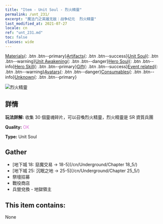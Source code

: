 ```yaml
---
title: "Item - Unit Soul - 烈火精靈"
permalink: /unt_231/
excerpt: "魔法门之英雄无敌：战争纪元  烈火精靈"
last_modified_at: 2021-07-27
locale: cn
ref: "unt_231.md"
toc: false
classes: wide
---
```

 [Materials](/ItemsCN/){: .btn .btn--primary}[Artifacts](/ItemsCN/Artifacts/){: .btn .btn--success}[Unit Soul](/ItemsCN/UnitSoul/){: .btn .btn--warning}[Unit Awakening](/ItemsCN/UnitAwakening/){: .btn .btn--danger}[Hero Soul](/ItemsCN/HeroSoul/){: .btn .btn--info}[Hero Skill](/ItemsCN/HeroSkill/){: .btn .btn--primary}[Gift](/ItemsCN/Gift/){: .btn .btn--success}[Event related](/ItemsCN/Events/){: .btn .btn--warning}[Avatars](/ItemsCN/Avatars/){: .btn .btn--danger}[Consumables](/ItemsCN/Consumables/){: .btn .btn--info}[Unknown](/ItemsCN/Unknown/){: .btn .btn--primary}

 ![烈火精靈](/images/u/ti_liehuojingling.jpg)

## 詳情
 **玩法詳解:** 收集 30 個靈魂碎片，可以召喚烈火精靈，烈火精靈是 SR 資質兵團

 **Quality:** <span style="color: #DA70D6">OK</span>

 **Type:** Unit Soul

## Gather

*    [地下城 18: 惡魔交易 -> 18-5](/cn/Underground/Chapter 18_5/) 
*    [地下城 25: 沉眠之地 -> 25-5](/cn/Underground/Chapter 25_5/) 
*    祭壇招募 
*    戰役商店 
*    兵營兌換 - 地獄領主 

## This item contains:

  None

